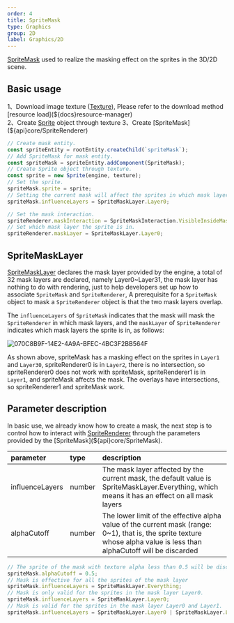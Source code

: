 ```yaml
---
order: 4
title: SpriteMask
type: Graphics
group: 2D
label: Graphics/2D
---
```


[SpriteMask](${api}core/SpriteMask) used to realize the masking effect on the sprites in the 3D/2D scene.

<playground src="sprite-mask.ts"></playground>

## Basic usage

1、Download image texture ([Texture](${docs}texture)), Please refer to the download method [resource load](${docs}resource-manager)   
2、Create [Sprite](${docs}sprite)  object through texture  
3、Create [SpriteMask](${api}core/SpriteRenderer)

```typescript
// Create mask entity.
const spriteEntity = rootEntity.createChild(`spriteMask`);
// Add SpriteMask for mask entity.
const spriteMask = spriteEntity.addComponent(SpriteMask);
// Create Sprite object through texture.
const sprite = new Sprite(engine, texture);
// Set the sprite.
spriteMask.sprite = sprite;
// Setting the current mask will affect the sprites in which mask layers.
spriteMask.influenceLayers = SpriteMaskLayer.Layer0;

// Set the mask interaction.
spriteRenderer.maskInteraction = SpriteMaskInteraction.VisibleInsideMask;
// Set which mask layer the sprite is in.
spriteRenderer.maskLayer = SpriteMaskLayer.Layer0;

```

## SpriteMaskLayer

[SpriteMaskLayer](${api}core/SpriteMaskLayer) declares the mask layer provided by the engine, a total of 32 mask layers are declared, namely Layer0~Layer31, the mask layer has nothing to do with rendering, just to help developers set up how to associate `SpriteMask` and `SpriteRenderer`, A prerequisite for a `SpriteMask` object to mask a `SpriteRenderer` object is that the two mask layers overlap.

The `influenceLayers` of `SpriteMask` indicates that the mask will mask the `SpriteRenderer` in which mask layers, and the `maskLayer` of `SpriteRenderer` indicates which mask layers the sprite is in, as follows:

![070C8B9F-14E2-4A9A-BFEC-4BC3F2BB564F](https://gw.alipayobjects.com/zos/OasisHub/09abdf57-84b8-4aa9-b785-822f858fb4f9/070C8B9F-14E2-4A9A-BFEC-4BC3F2BB564F.png)

As shown above, spriteMask has a masking effect on the sprites in `Layer1` and `Layer30`, spriteRenderer0 is in `Layer2`, there is no intersection, so spriteRenderer0 does not work with spriteMask, spriteRenderer1 is in `Layer1`, and spriteMask affects the mask. The overlays have intersections, so spriteRenderer1 and spriteMask work.

## Parameter description

In basic use, we already know how to create a mask, the next step is to control how to interact with [SpriteRenderer](${docs}sprite-renderer#the-usage-of-mask) through the parameters provided by the [SpriteMask](${api}core/SpriteMask).

| parameter | type | description |
| :--- | :--- | :--- |
| influenceLayers | number | The mask layer affected by the current mask, the default value is SpriteMaskLayer.Everything, which means it has an effect on all mask layers |
| alphaCutoff | number | The lower limit of the effective alpha value of the current mask (range: 0~1), that is, the sprite texture whose alpha value is less than alphaCutoff will be discarded |

```typescript
// The sprite of the mask with texture alpha less than 0.5 will be discarded.
spriteMask.alphaCutoff = 0.5;
// Mask is effective for all the sprites of the mask layer
spriteMask.influenceLayers = SpriteMaskLayer.Everything;
// Mask is only valid for the sprites in the mask layer Layer0.
spriteMask.influenceLayers = SpriteMaskLayer.Layer0;
// Mask is valid for the sprites in the mask layer Layer0 and Layer1.
spriteMask.influenceLayers = SpriteMaskLayer.Layer0 | SpriteMaskLayer.Layer1;
```

